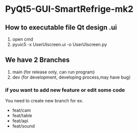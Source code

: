 # PyQt5-GUI-SmartRefrige-mk2


## How to executable file Qt design .ui

1. open cmd
2. pyuic5 -x UserUIscreen.ui -o UserUIscreen.py

## We have 2 Branches
1. main (for release only, can run program)
2. dev (for development, developing process,may have bug)

### if you want to add new feature or edit some code
You need to create new branch for ex.
- feat/cam
- feat/table
- feat/api
- feat/sound  
